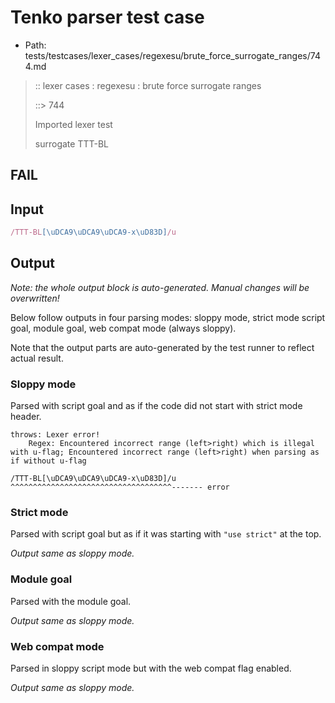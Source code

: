 # Tenko parser test case

- Path: tests/testcases/lexer_cases/regexesu/brute_force_surrogate_ranges/744.md

> :: lexer cases : regexesu : brute force surrogate ranges
>
> ::> 744
>
> Imported lexer test
>
> surrogate TTT-BL

## FAIL

## Input

`````js
/TTT-BL[\uDCA9\uDCA9\uDCA9-x\uD83D]/u
`````

## Output

_Note: the whole output block is auto-generated. Manual changes will be overwritten!_

Below follow outputs in four parsing modes: sloppy mode, strict mode script goal, module goal, web compat mode (always sloppy).

Note that the output parts are auto-generated by the test runner to reflect actual result.

### Sloppy mode

Parsed with script goal and as if the code did not start with strict mode header.

`````
throws: Lexer error!
    Regex: Encountered incorrect range (left>right) which is illegal with u-flag; Encountered incorrect range (left>right) when parsing as if without u-flag

/TTT-BL[\uDCA9\uDCA9\uDCA9-x\uD83D]/u
^^^^^^^^^^^^^^^^^^^^^^^^^^^^^^^^^^^^------- error
`````

### Strict mode

Parsed with script goal but as if it was starting with `"use strict"` at the top.

_Output same as sloppy mode._

### Module goal

Parsed with the module goal.

_Output same as sloppy mode._

### Web compat mode

Parsed in sloppy script mode but with the web compat flag enabled.

_Output same as sloppy mode._
